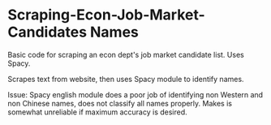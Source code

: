 # Scraping-Econ-Job-Market-Candidates Names
Basic code for scraping an econ dept's job market candidate list. Uses Spacy.

Scrapes text from website, then uses Spacy module to identify names. 

Issue:
Spacy english module does a poor job of identifying non Western and non Chinese names, does not classify all names properly. Makes is somewhat unreliable if maximum accuracy is desired.
